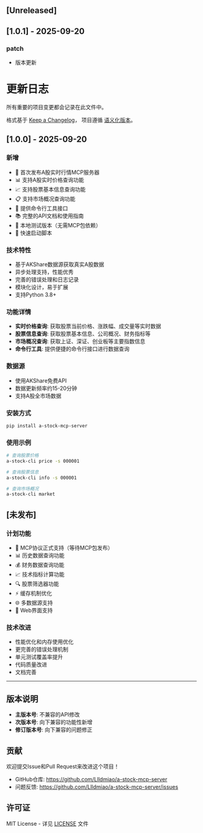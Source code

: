 ## [Unreleased]

## [1.0.1] - 2025-09-20

### patch
- 版本更新



# 更新日志

所有重要的项目变更都会记录在此文件中。

格式基于 [Keep a Changelog](https://keepachangelog.com/zh-CN/1.0.0/)，
项目遵循 [语义化版本](https://semver.org/lang/zh-CN/)。

## [1.0.0] - 2025-09-20

### 新增
- 🎉 首次发布A股实时行情MCP服务器
- 📊 支持A股实时价格查询功能
- 📈 支持股票基本信息查询功能
- 📋 支持市场概况查询功能
- 🔧 提供命令行工具接口
- 📚 完整的API文档和使用指南
- 🧪 本地测试版本（无需MCP包依赖）
- 🚀 快速启动脚本

### 技术特性
- 基于AKShare数据源获取真实A股数据
- 异步处理支持，性能优秀
- 完善的错误处理和日志记录
- 模块化设计，易于扩展
- 支持Python 3.8+

### 功能详情
- **实时价格查询**: 获取股票当前价格、涨跌幅、成交量等实时数据
- **股票信息查询**: 获取股票基本信息、公司概况、财务指标等
- **市场概况查询**: 获取上证、深证、创业板等主要指数信息
- **命令行工具**: 提供便捷的命令行接口进行数据查询

### 数据源
- 使用AKShare免费API
- 数据更新频率约15-20分钟
- 支持A股全市场数据

### 安装方式
```bash
pip install a-stock-mcp-server
```

### 使用示例
```bash
# 查询股票价格
a-stock-cli price -s 000001

# 查询股票信息
a-stock-cli info -s 000001

# 查询市场概况
a-stock-cli market
```

## [未发布]

### 计划功能
- 🔄 MCP协议正式支持（等待MCP包发布）
- 📊 历史数据查询功能
- 💰 财务数据查询功能
- 📈 技术指标计算功能
- 🔍 股票筛选器功能
- ⚡ 缓存机制优化
- 🌐 多数据源支持
- 📱 Web界面支持

### 技术改进
- 性能优化和内存使用优化
- 更完善的错误处理机制
- 单元测试覆盖率提升
- 代码质量改进
- 文档完善

---

## 版本说明

- **主版本号**: 不兼容的API修改
- **次版本号**: 向下兼容的功能性新增
- **修订版本号**: 向下兼容的问题修正

## 贡献

欢迎提交Issue和Pull Request来改进这个项目！

- GitHub仓库: https://github.com/Llldmiao/a-stock-mcp-server
- 问题反馈: https://github.com/Llldmiao/a-stock-mcp-server/issues

## 许可证

MIT License - 详见 [LICENSE](LICENSE) 文件
